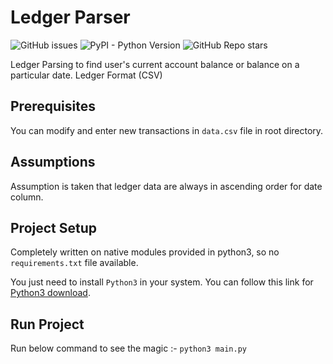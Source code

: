 # Ledger Parser

![GitHub issues](https://img.shields.io/github/issues/sheeshmohsin/ledger_parser)
![PyPI - Python Version](https://img.shields.io/pypi/pyversions/3)
![GitHub Repo stars](https://img.shields.io/github/stars/sheeshmohsin/ledger_parser?style=social)

Ledger Parsing to find user's current account balance or balance on a particular date. Ledger Format (CSV)

## Prerequisites

You can modify and enter new transactions in `data.csv` file in root directory.

## Assumptions

Assumption is taken that ledger data are always in ascending order for date column.

## Project Setup

Completely written on native modules provided in python3, so no `requirements.txt` file available.

You just need to install `Python3` in your system. You can follow this link for [Python3 download](https://www.python.org/downloads/).

## Run Project

Run below command to see the magic :- `python3 main.py`
